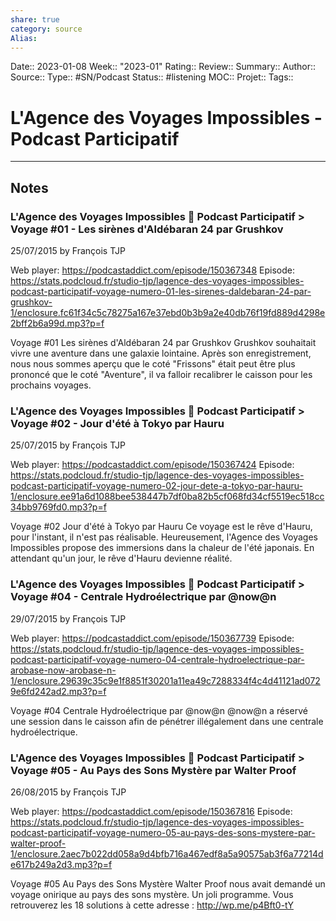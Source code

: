 ```yaml
---
share: true 
category: source
Alias:
---
```

Date:: 2023-01-08
Week:: "2023-01"
Rating::
Review:: 
Summary:: 
Author::
Source:: 
Type:: #SN/Podcast 
Status:: #listening 
MOC::
Projet:: 
Tags:: 

# L'Agence des Voyages Impossibles - Podcast Participatif


***

## Notes


### L'Agence des Voyages Impossibles 💫 Podcast Participatif > Voyage #01 - Les sirènes d'Aldébaran 24 par Grushkov

25/07/2015 by François TJP

Web player: https://podcastaddict.com/episode/150367348
Episode: https://stats.podcloud.fr/studio-tjp/lagence-des-voyages-impossibles-podcast-participatif-voyage-numero-01-les-sirenes-daldebaran-24-par-grushkov-1/enclosure.fc61f34c5c78275a167e37ebd0b3b9a2e40db76f19fd889d4298e2bff2b6a99d.mp3?p=f

Voyage #01 Les sirènes d'Aldébaran 24 par Grushkov Grushkov souhaitait vivre une aventure dans une galaxie lointaine. Après son enregistrement, nous nous sommes aperçu que le coté "Frissons" était peut être plus prononcé que le coté "Aventure", il va falloir recalibrer le caisson pour les prochains voyages.

### L'Agence des Voyages Impossibles 💫 Podcast Participatif > Voyage #02 - Jour d'été à Tokyo par Hauru

25/07/2015 by François TJP

Web player: https://podcastaddict.com/episode/150367424
Episode: https://stats.podcloud.fr/studio-tjp/lagence-des-voyages-impossibles-podcast-participatif-voyage-numero-02-jour-dete-a-tokyo-par-hauru-1/enclosure.ee91a6d1088bee538447b7df0ba82b5cf068fd34cf5519ec518cc34bb9769fd0.mp3?p=f

Voyage #02 Jour d'été à Tokyo par Hauru Ce voyage est le rêve d'Hauru, pour l'instant, il n'est pas réalisable. Heureusement, l'Agence des Voyages Impossibles propose des immersions dans la chaleur de l'été japonais. En attendant qu'un jour, le rêve d'Hauru devienne réalité.

### L'Agence des Voyages Impossibles 💫 Podcast Participatif > Voyage #04 - Centrale Hydroélectrique par @now@n

29/07/2015 by François TJP

Web player: https://podcastaddict.com/episode/150367739
Episode: https://stats.podcloud.fr/studio-tjp/lagence-des-voyages-impossibles-podcast-participatif-voyage-numero-04-centrale-hydroelectrique-par-arobase-now-arobase-n-1/enclosure.29639c35c9e1f8851f30201a11ea49c7288334f4c4d41121ad0729e6fd242ad2.mp3?p=f

Voyage #04 Centrale Hydroélectrique par @now@n @now@n a réservé une session dans le caisson afin de pénétrer illégalement dans une centrale hydroélectrique.

### L'Agence des Voyages Impossibles 💫 Podcast Participatif > Voyage #05 - Au Pays des Sons Mystère par Walter Proof

26/08/2015 by François TJP

Web player: https://podcastaddict.com/episode/150367816
Episode: https://stats.podcloud.fr/studio-tjp/lagence-des-voyages-impossibles-podcast-participatif-voyage-numero-05-au-pays-des-sons-mystere-par-walter-proof-1/enclosure.2aec7b022dd058a9d4bfb716a467edf8a5a90575ab3f6a77214de617b249a2d3.mp3?p=f

Voyage #05 Au Pays des Sons Mystère Walter Proof nous avait demandé un voyage onirique au pays des sons mystère. Un joli programme. Vous retrouverez les 18 solutions à cette adresse : http://wp.me/p4Bft0-tY

